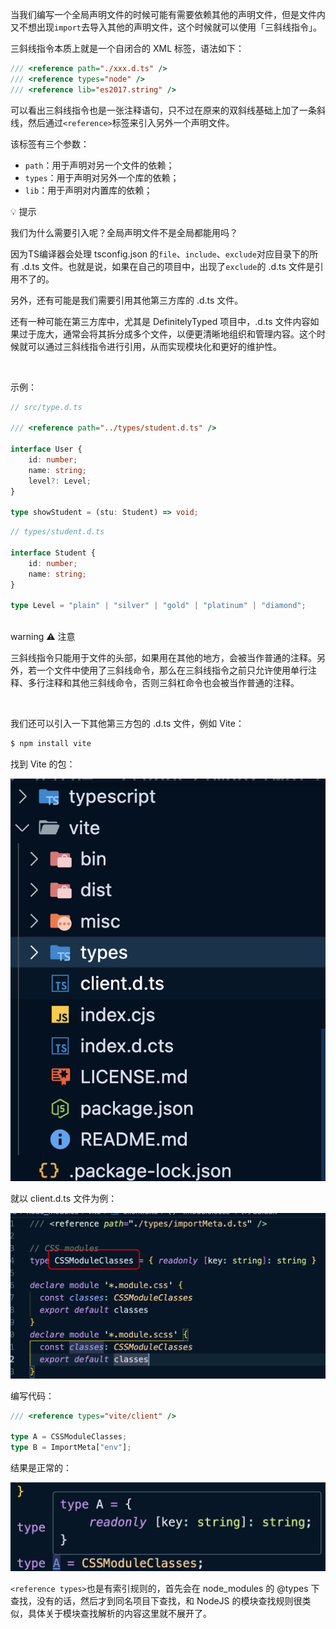 当我们编写一个全局声明文件的时候可能有需要依赖其他的声明文件，但是文件内又不想出现`import`去导入其他的声明文件，这个时候就可以使用「三斜线指令」。



三斜线指令本质上就是一个自闭合的 XML 标签，语法如下：

```typescript
/// <reference path="./xxx.d.ts" />
/// <reference types="node" />
/// <reference lib="es2017.string" />
```

可以看出三斜线指令也是一张注释语句，只不过在原来的双斜线基础上加了一条斜线，然后通过`<reference>`标签来引入另外一个声明文件。

该标签有三个参数：

+ `path`：用于声明对另一个文件的依赖；
+ `types`：用于声明对另外一个库的依赖；
+ `lib`：用于声明对内置库的依赖；


💡 提示

我们为什么需要引入呢？全局声明文件不是全局都能用吗？

因为TS编译器会处理 tsconfig.json 的`file`、`include`、`exclude`对应目录下的所有 .d.ts 文件。也就是说，如果在自己的项目中，出现了`exclude`的 .d.ts 文件是引用不了的。

另外，还有可能是我们需要引用其他第三方库的 .d.ts 文件。

还有一种可能在第三方库中，尤其是 DefinitelyTyped 项目中，.d.ts 文件内容如果过于庞大，通常会将其拆分成多个文件，以便更清晰地组织和管理内容。这个时候就可以通过三斜线指令进行引用，从而实现模块化和更好的维护性。

<br/>



示例：

```typescript
// src/type.d.ts

/// <reference path="../types/student.d.ts" />

interface User {
    id: number;
    name: string;
    level?: Level;
}

type showStudent = (stu: Student) => void;
```

```typescript
// types/student.d.ts

interface Student {
    id: number;
    name: string;
}

type Level = "plain" | "silver" | "gold" | "platinum" | "diamond";
```



<br/>warning
⚠️ 注意

三斜线指令只能用于文件的头部，如果用在其他的地方，会被当作普通的注释。另外，若一个文件中使用了三斜线命令，那么在三斜线指令之前只允许使用单行注释、多行注释和其他三斜线命令，否则三斜杠命令也会被当作普通的注释。

<br/>



我们还可以引入一下其他第三方包的 .d.ts 文件，例如 Vite：

```bash
$ npm install vite
```

找到 Vite 的包：

![](imgs/1736229926477-15be7ac8-2613-4124-8bbd-bc8a14a768c6.png)

就以 client.d.ts 文件为例：

![](imgs/1736230000253-94fb2517-1ab7-4908-9933-b534347ae9e3.png)

编写代码：

```typescript
/// <reference types="vite/client" />

type A = CSSModuleClasses;
type B = ImportMeta["env"];
```

结果是正常的：

![](imgs/1736229981949-937de5b6-3914-4eb8-89a5-f73d27c53f2e.png)



`<reference types>`也是有索引规则的，首先会在 node_modules 的 @types 下查找，没有的话，然后才到同名项目下查找，和 NodeJS 的模块查找规则很类似，具体关于模块查找解析的内容这里就不展开了。

